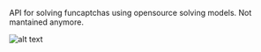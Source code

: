 API for solving funcaptchas using opensource solving models. Not mantained anymore.

![alt text]([http://url/to/img.png](https://github.com/prysthedev/RCaptcha/blob/main/rcaptcha.png))
